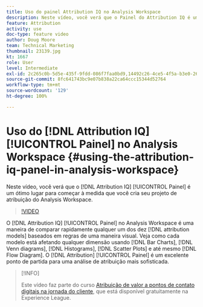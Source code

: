 ```yaml
---
title: Uso do painel Attribution IQ no Analysis Workspace
description: Neste vídeo, você verá que o Painel do Attribution IQ é um ótimo local para começar na hora de criar seu projeto de atribuição do Analysis Workspace.
feature: Attribution
activity: use
doc-type: feature video
author: Doug Moore
team: Technical Marketing
thumbnail: 23139.jpg
kt: 1667
role: User
level: Intermediate
exl-id: 2c265c0b-5d5e-435f-9fdd-086f7faa0bd9,14492c26-4ce5-4f5a-b3e0-2605f59cfca9
source-git-commit: 8fc641743bc9e07b838a22ca64ccc15344d52764
workflow-type: tm+mt
source-wordcount: '129'
ht-degree: 100%

---
```


# Uso do [!DNL Attribution IQ] [!UICONTROL Painel] no Analysis Workspace {#using-the-attribution-iq-panel-in-analysis-workspace}

Neste vídeo, você verá que o [!DNL Attribution IQ] [!UICONTROL Painel] é um ótimo lugar para começar à medida que você cria seu projeto de atribuição do Analysis Workspace.

>[!VIDEO](https://video.tv.adobe.com/v/23139/?quality=12&learn=on)

O [!DNL Attribution IQ] [!UICONTROL Painel] no Analysis Workspace é uma maneira de comparar rapidamente qualquer um dos dez [!DNL attribution models] baseados em regras de uma maneira visual. Veja como cada modelo está afetando qualquer dimensão usando [!DNL Bar Charts], [!DNL Venn diagrams], [!DNL Histograms], [!DNL Scatter Plots] e até mesmo [!DNL Flow Diagram]. O [!DNL Attribution] [!UICONTROL Painel] é um excelente ponto de partida para uma análise de atribuição mais sofisticada.

>[!INFO]
>
> Este vídeo faz parte do curso [Atribuição de valor a pontos de contato digitais na jornada do cliente](https://experienceleague.adobe.com/?recommended=Analytics-U-1-2020.2&amp;lang=pt-BR), que está disponível gratuitamente na Experience League.